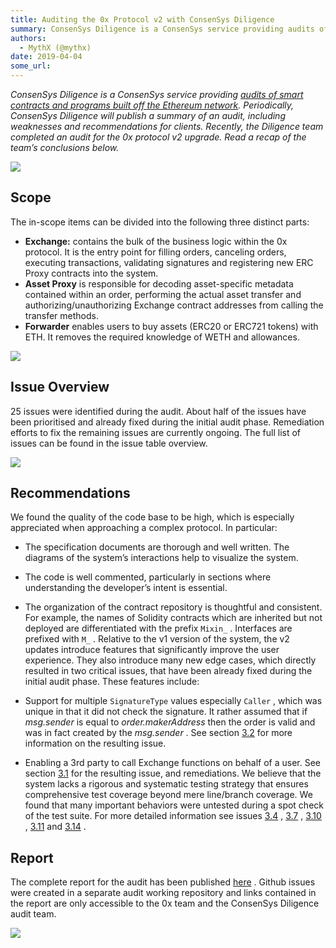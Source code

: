 ```yaml
---
title: Auditing the 0x Protocol v2 with ConsenSys Diligence
summary: ConsenSys Diligence is a ConsenSys service providing audits of smart contracts and programs built off the Ethereum network. Periodically, ConsenSys Diligence will publish a summary of an audit, including weaknesses and recommendations for clients. Recently, the Diligence team completed an audit for the 0x protocol v2 upgrade. Read a recap of the team’s conclusions below. Scope The in-scope items can be divided into the following three distinct parts  Exchange: contains the bulk of the business l
authors:
  - MythX (@mythx)
date: 2019-04-04
some_url: 
---
```


 
_ConsenSys Diligence is a ConsenSys service providing [audits of smart contracts and programs built off the Ethereum network](https://consensys.net/diligence/). Periodically, ConsenSys Diligence will publish a summary of an audit, including weaknesses and recommendations for clients. Recently, the Diligence team completed an audit for the 0x protocol v2 upgrade. Read a recap of the team’s conclusions below._
 

![](https://api.kauri.io:443/ipfs/QmPyrBr5KpJg4b8sCk6GHPnoJE3s4F7qyHDEfUFP6o5s1Y)


## Scope
The in-scope items can be divided into the following three distinct parts:



 *  **Exchange:** contains the bulk of the business logic within the 0x protocol. It is the entry point for filling orders, canceling orders, executing transactions, validating signatures and registering new ERC Proxy contracts into the system.
 *  **Asset Proxy** is responsible for decoding asset-specific metadata contained within an order, performing the actual asset transfer and authorizing/unauthorizing Exchange contract addresses from calling the transfer methods.
 *  **Forwarder** enables users to buy assets (ERC20 or ERC721 tokens) with ETH. It removes the required knowledge of WETH and allowances.

![](https://api.kauri.io:443/ipfs/QmT1AMYm75XjuogAY7JCmoH1h6JvbNmCxdaoQ6TAgEHZsU)


## Issue Overview
25 issues were identified during the audit. About half of the issues have been prioritised and already fixed during the initial audit phase. Remediation efforts to fix the remaining issues are currently ongoing. The full list of issues can be found in the issue table overview.

![](https://api.kauri.io:443/ipfs/QmNQ8xqUDtpfg74Ew9cNo235G3ZvTuWF1SE6R7UKdLUier)


## Recommendations
We found the quality of the code base to be high, which is especially appreciated when approaching a complex protocol. In particular:


 * The specification documents are thorough and well written. The diagrams of the system’s interactions help to visualize the system.
 * The code is well commented, particularly in sections where understanding the developer’s intent is essential.
 * The organization of the contract repository is thoughtful and consistent. For example, the names of Solidity contracts which are inherited but not deployed are differentiated with the prefix `Mixin_` . Interfaces are prefixed with `M_` .
Relative to the v1 version of the system, the v2 updates introduce features that significantly improve the user experience. They also introduce many new edge cases, which directly resulted in two critical issues, that have been already fixed during the initial audit phase. These features include:



 * Support for multiple `SignatureType` values especially `Caller` , which was unique in that it did not check the signature. It rather assumed that if _msg.sender_ is equal to _order.makerAddress_ then the order is valid and was in fact created by the _msg.sender_ . See section [3.2](https://github.com/ConsenSys/0x_audit_report_2018-07-23#32-mixinsignaturevalidator-insecure-signature-validator-signaturetypecaller) for more information on the resulting issue.
 * Enabling a 3rd party to call Exchange functions on behalf of a user. See section [3.1](https://github.com/ConsenSys/0x_audit_report_2018-07-23#31-a-malicious-maker-can-empty-a-takers-account-of-all-tokens) for the resulting issue, and remediations.
We believe that the system lacks a rigorous and systematic testing strategy that ensures comprehensive test coverage beyond mere line/branch coverage. We found that many important behaviors were untested during a spot check of the test suite. For more detailed information see issues 
[3.4](https://github.com/ConsenSys/0x_audit_report_2018-07-23#34-assetproxyowner-insufficient-testing)
 , 
[3.7](https://github.com/ConsenSys/0x_audit_report_2018-07-23#37-libbytes-insufficient-testing)
 , 
[3.10](https://github.com/ConsenSys/0x_audit_report_2018-07-23#310-mixinauthorizable-insufficient-testing)
 , 
[3.11](https://github.com/ConsenSys/0x_audit_report_2018-07-23#311-erc721proxy-insufficient-testing)
 and 
[3.14](https://github.com/ConsenSys/0x_audit_report_2018-07-23#314-erc20proxy-insufficient-testing)
 .

## Report
The complete report for the audit has been published 
[here](https://github.com/ConsenSys/0x_audit_report_2018-07-23)
 . Github issues were created in a separate audit working repository and links contained in the report are only accessible to the 0x team and the ConsenSys Diligence audit team.

![](https://api.kauri.io:443/ipfs/QmW8tro1jwV1iJ7vNQ4pra6Sho9XcDv2ZfQd693RemSxhW)